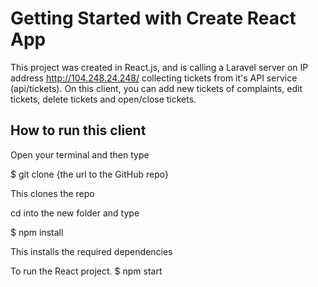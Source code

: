 # Getting Started with Create React App

This project was created in React.js, and is calling a Laravel server on IP address
http://104.248.24.248/ collecting tickets from it's API service (api/tickets).
On this client, you can add new tickets of complaints, edit tickets, delete tickets and open/close tickets.
## How to run this client

Open your terminal and then type

$ git clone {the url to the GitHub repo}

This clones the repo

cd into the new folder and type

$ npm install

This installs the required dependencies

To run the React project.
$ npm start
